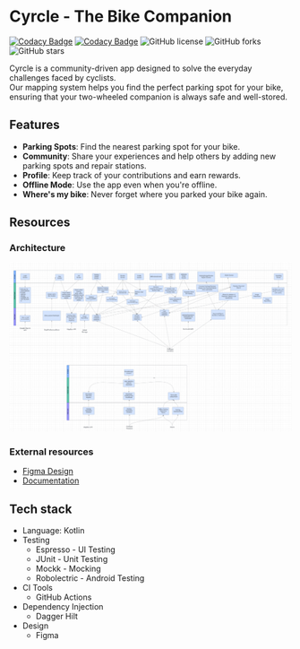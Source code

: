 # Cyrcle - The Bike Companion

[![Codacy Badge](https://app.codacy.com/project/badge/Grade/46704d8172b7434da89388f53748cf43)](https://app.codacy.com/gh/SwEnt-Fall-2024-Group-22/Cyrcle/dashboard?utm_source=gh&utm_medium=referral&utm_content=&utm_campaign=Badge_grade)
[![Codacy Badge](https://app.codacy.com/project/badge/Coverage/46704d8172b7434da89388f53748cf43)](https://app.codacy.com/gh/SwEnt-Fall-2024-Group-22/Cyrcle/dashboard?utm_source=gh&utm_medium=referral&utm_content=&utm_campaign=Badge_coverage)
![GitHub license](https://img.shields.io/github/license/SwEnt-Fall-2024-Group-22/Cyrcle)
![GitHub forks](https://img.shields.io/github/forks/SwEnt-Fall-2024-Group-22/Cyrcle)
![GitHub stars](https://img.shields.io/github/stars/SwEnt-Fall-2024-Group-22/Cyrcle)

Cyrcle is a community-driven app designed to solve the everyday challenges faced by cyclists. <br>
Our mapping system helps you find the perfect parking spot for your bike, ensuring that your 
two-wheeled companion is always safe and well-stored.

## Features

- **Parking Spots**: Find the nearest parking spot for your bike.
- **Community**: Share your experiences and help others by adding new parking spots and repair stations.
- **Profile**: Keep track of your contributions and earn rewards.
- **Offline Mode**: Use the app even when you're offline.
- **Where's my bike**: Never forget where you parked your bike again.

## Resources

### Architecture

![img.png](readme_rsc/app_arch_m3.png)

### External resources

- [Figma Design](https://www.figma.com/design/glKpOCnBOjzx8mTTJUkyqH/Cyrcle?node-id=4-2&t=axZO6k6pPJuiWDin-1)
- [Documentation](https://github.com/SwEnt-Fall-2024-Group-22/Cyrcle/wiki/Documentation)

## Tech stack

- Language: Kotlin
- Testing
  - Espresso - UI Testing
  - JUnit - Unit Testing
  - Mockk - Mocking
  - Robolectric - Android Testing
- CI Tools
  - GitHub Actions
- Dependency Injection
  - Dagger Hilt
- Design
  - Figma
